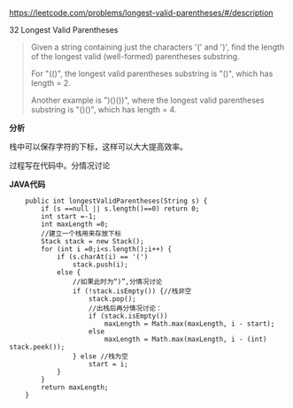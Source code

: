 https://leetcode.com/problems/longest-valid-parentheses/#/description

32 Longest Valid Parentheses

> Given a string containing just the characters '(' and ')', find the length of the longest valid (well-formed) parentheses substring.
> 
> For "(()", the longest valid parentheses substring is "()", which has length = 2.
> 
> Another example is ")()())", where the longest valid parentheses substring is "()()", which has length = 4.

**分析**

栈中可以保存字符的下标，这样可以大大提高效率。

过程写在代码中。分情况讨论




**JAVA代码**

```
    public int longestValidParentheses(String s) {
        if (s ==null || s.length()==0) return 0;
        int start =-1;
        int maxLength =0;
        //建立一个栈用来存放下标
        Stack stack = new Stack();
        for (int i =0;i<s.length();i++) {
            if (s.charAt(i) == '(')
                stack.push(i);
            else {
                //如果此时为“)”,分情况讨论
                if (!stack.isEmpty()) {//栈非空
                    stack.pop();
                    //出栈后再分情况讨论：
                    if (stack.isEmpty())
                        maxLength = Math.max(maxLength, i - start);
                    else
                        maxLength = Math.max(maxLength, i - (int) stack.peek());
                } else //栈为空
                    start = i;
            }
        }
        return maxLength;
    }
```


